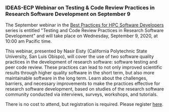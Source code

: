 ### IDEAS-ECP Webinar on Testing & Code Review Practices in Research Software Development on September 9

The September webinar in the 
[Best Practices for HPC Software Developers](http://ideas-productivity.org/events/hpc-best-practices-webinars/) 
series is entitled "Testing and Code Review Practices in Research Software 
Development" and will take place on Wednesday, September 9, 2020, at 10:00 am 
Pacific time.

This webinar, presented by Nasir Eisty (California Polytechnic State University,
San Luis Obispo), will cover the use of two software quality practices in the
development of research software: software testing and peer code review. These
practices can lead to not only improved scientific results through higher 
quality software in the short term, but also more maintainable software in the 
long term. Learn about the challenges, barriers, and necessary improvements to
make the practices effective for research software development, based on studies
of the research software community conducted via interviews, surveys, workshops,
and tutorials.

There is no cost to attend, but registration is required. Please register
[here](https://exascaleproject.zoomgov.com/meeting/register/vJIscu-rpz8tHSl-MeswznBzjweQ4c9fR2s).
